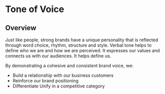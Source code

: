 # Tone of Voice

## Overview

Just like people, strong brands have a unique personality that is reflected through word choice, rhythm, structure and style. Verbal tone helps to define who we are and how we are perceived. It expresses our values and connects us with our audiences. It helps define us.

By demonstrating a cohesive and consistent brand voice, we:

* Build a relationship with our business customers
* Reinforce our brand positioning
* Differentiate Unify in a competitive category
